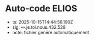 # Auto-code ELIOS
- ts: 2025-10-15T14:44:56.190Z
- sig: ∞.je.toi.nous.432.528
- note: fichier généré automatiquement